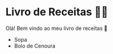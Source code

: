 # Livro de Receitas :woman_cook:

Olá! Bem vindo ao meu livro de receitas :wave:

- Sopa
- Bolo de Cenoura

